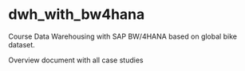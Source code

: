 # dwh_with_bw4hana
Course Data Warehousing with SAP BW/4HANA based on global bike dataset.

Overview document with all case studies 
